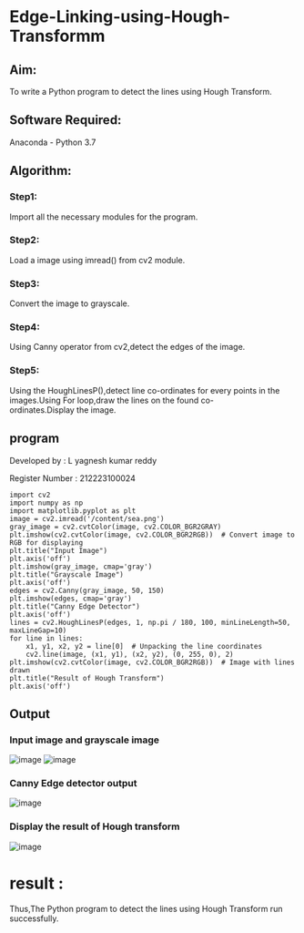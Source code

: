 # Edge-Linking-using-Hough-Transformm
## Aim:
To write a Python program to detect the lines using Hough Transform.

## Software Required:
Anaconda - Python 3.7

## Algorithm:
### Step1:

Import all the necessary modules for the program.
### Step2:

Load a image using imread() from cv2 module.
### Step3:

Convert the image to grayscale.
### Step4:

Using Canny operator from cv2,detect the edges of the image.
### Step5:

Using the HoughLinesP(),detect line co-ordinates for every points in the images.Using For loop,draw the lines on the found co-ordinates.Display the image.
## program 
Developed by : L yagnesh kumar reddy

Register Number : 212223100024


```
import cv2
import numpy as np
import matplotlib.pyplot as plt
image = cv2.imread('/content/sea.png')
gray_image = cv2.cvtColor(image, cv2.COLOR_BGR2GRAY)
plt.imshow(cv2.cvtColor(image, cv2.COLOR_BGR2RGB))  # Convert image to RGB for displaying
plt.title("Input Image")
plt.axis('off')
plt.imshow(gray_image, cmap='gray')
plt.title("Grayscale Image")
plt.axis('off')
edges = cv2.Canny(gray_image, 50, 150)
plt.imshow(edges, cmap='gray')
plt.title("Canny Edge Detector")
plt.axis('off')
lines = cv2.HoughLinesP(edges, 1, np.pi / 180, 100, minLineLength=50, maxLineGap=10)
for line in lines:
    x1, y1, x2, y2 = line[0]  # Unpacking the line coordinates
    cv2.line(image, (x1, y1), (x2, y2), (0, 255, 0), 2)
plt.imshow(cv2.cvtColor(image, cv2.COLOR_BGR2RGB))  # Image with lines drawn
plt.title("Result of Hough Transform")
plt.axis('off')
```
## Output

### Input image and grayscale image
![image](https://github.com/user-attachments/assets/ddb83a6b-60f8-40a2-8833-df66afb4798b)
![image](https://github.com/user-attachments/assets/02f5c173-0616-41fb-988e-c4641cdc1318)

### Canny Edge detector output
![image](https://github.com/user-attachments/assets/c81a112f-f6b5-47e9-84d6-a5d9b902b176)

### Display the result of Hough transform
![image](https://github.com/user-attachments/assets/a76f041d-9314-4daf-91bc-e0830b3b70c6)
# result :
Thus,The Python program to detect the lines using Hough Transform run successfully.


